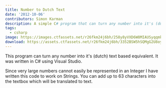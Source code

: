```yaml
---
title: Number to Dutch Text
date: '2012-10-06'
contributors: Simon Karman
description: A simple C# program that can turn any number into it's (dutch) text based equivalent.
tags:
  - csharp
image: https://images.ctfassets.net/r26fkm24j6bh/258y8yVXD6W8MIAUSyqqmk/5bd202f1796fecbf415bb2de388e8aa2/texttonumber.png
download: https://assets.ctfassets.net/r26fkm24j6bh/3352BSW5hSQMgG2U8oywAg/2574ecb14d46fb4e663c3197eabe3a3a/texttonumber.zip
---
```


This program can turn any number into it's (dutch) text based equivalent. It was written in C# using Visual Studio. 

Since very large numbers cannot easily be represented in an Integer I have written this code to work on Strings. You can add up to 63 characters into the textbox which will be translated to text.
